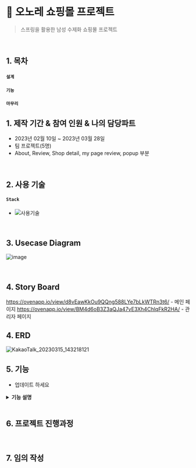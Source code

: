 # :pushpin: 오노레 쇼핑몰 프로젝트
>스프링을 활용한 남성 수제화 쇼핑몰 프로젝트  

</br>

## 1. 목차

#### `설계`
#### `기능`
#### `마무리`
 
## 1. 제작 기간 & 참여 인원 & 나의 담당파트
- 2023년 02월 10일 ~ 2023년 03월 28일
- 팀 프로젝트(5명)
- About, Review, Shop detail, my page review, popup 부분
</br>

## 2. 사용 기술
#### `Stack`
  - ![사용기술](https://user-images.githubusercontent.com/119827192/226220507-adf8d159-58a2-4e8e-a1f5-097d891f0a7c.png)
</br>

## 3. Usecase Diagram
![image](https://user-images.githubusercontent.com/118063903/218922203-fb179f0b-58ae-49ad-a4a4-7a5bae93c799.png)
 
</br>

## 4. Story Board
  https://ovenapp.io/view/d8vEawKkOu9QQng588LYe7bLkWTRn3t6/ - 메인 페이지
  https://ovenapp.io/view/BM4d6oB3Z3aQJa47vE3Xh4ChlqFkR2HA/ - 관리자 페이지
</br>

## 4. ERD 
  ![KakaoTalk_20230315_143218121](https://user-images.githubusercontent.com/119827192/225823244-f3d3101d-c239-4708-ac68-95d41c407651.png)

## 5. 기능
- 업데이트 하세요

<details>
<summary><b>기능 설명</b></summary>
<div markdown="1">

### 5.1. 


### 5.2. 


### 5.3. 

### 5.4. 


 ### 5.5. 
 <br>

</div>
</details>

</br>

## 6. 프로젝트 진행과정

<br>

## 7. 임의 작성
<br>

